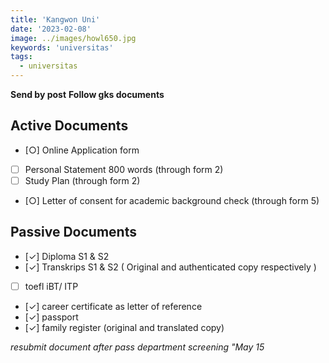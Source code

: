 ```yaml
---
title: 'Kangwon Uni'
date: '2023-02-08'
image: ../images/howl650.jpg
keywords: 'universitas'
tags:
  - universitas
---
```


**Send by post**
**Follow gks documents**

## Active Documents

- [○] Online Application form
- [ ] Personal Statement 800 words (through form 2)
- [ ] Study Plan (through form 2)
- [○] Letter of consent for academic background check (through form 5)

## Passive Documents

- [✓] Diploma S1 & S2
- [✓] Transkrips S1 & S2 ( Original and authenticated copy respectively )
- [ ] toefl iBT/ ITP
- [✓] career certificate as letter of reference
- [✓] passport
- [✓] family register (original and translated copy)

_resubmit document after pass department screening "May 15_
